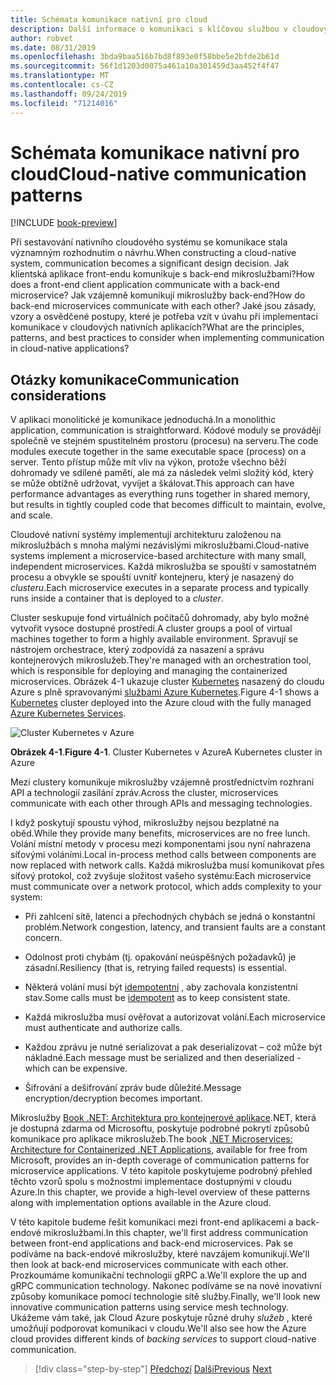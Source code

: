 ```yaml
---
title: Schémata komunikace nativní pro cloud
description: Další informace o komunikaci s klíčovou službou v cloudových nativních aplikacích
author: robvet
ms.date: 08/31/2019
ms.openlocfilehash: 3bda9baa516b7bd8f893e0f58bbe5e2bfde2b61d
ms.sourcegitcommit: 56f1d1203d0075a461a10a301459d3aa452f4f47
ms.translationtype: MT
ms.contentlocale: cs-CZ
ms.lasthandoff: 09/24/2019
ms.locfileid: "71214016"
---
```

# <a name="cloud-native-communication-patterns"></a><span data-ttu-id="0157d-103">Schémata komunikace nativní pro cloud</span><span class="sxs-lookup"><span data-stu-id="0157d-103">Cloud-native communication patterns</span></span>

[!INCLUDE [book-preview](../../../includes/book-preview.md)]

<span data-ttu-id="0157d-104">Při sestavování nativního cloudového systému se komunikace stala významným rozhodnutím o návrhu.</span><span class="sxs-lookup"><span data-stu-id="0157d-104">When constructing a cloud-native system, communication becomes a significant design decision.</span></span> <span data-ttu-id="0157d-105">Jak klientská aplikace front-endu komunikuje s back-end mikroslužbami?</span><span class="sxs-lookup"><span data-stu-id="0157d-105">How does a front-end client application communicate with a back-end microservice?</span></span> <span data-ttu-id="0157d-106">Jak vzájemně komunikují mikroslužby back-end?</span><span class="sxs-lookup"><span data-stu-id="0157d-106">How do back-end microservices communicate with each other?</span></span> <span data-ttu-id="0157d-107">Jaké jsou zásady, vzory a osvědčené postupy, které je potřeba vzít v úvahu při implementaci komunikace v cloudových nativních aplikacích?</span><span class="sxs-lookup"><span data-stu-id="0157d-107">What are the principles, patterns, and best practices to consider when implementing communication in cloud-native applications?</span></span>

## <a name="communication-considerations"></a><span data-ttu-id="0157d-108">Otázky komunikace</span><span class="sxs-lookup"><span data-stu-id="0157d-108">Communication considerations</span></span>

<span data-ttu-id="0157d-109">V aplikaci monolitické je komunikace jednoduchá.</span><span class="sxs-lookup"><span data-stu-id="0157d-109">In a monolithic application, communication is straightforward.</span></span> <span data-ttu-id="0157d-110">Kódové moduly se provádějí společně ve stejném spustitelném prostoru (procesu) na serveru.</span><span class="sxs-lookup"><span data-stu-id="0157d-110">The code modules execute together in the same executable space (process) on a server.</span></span> <span data-ttu-id="0157d-111">Tento přístup může mít vliv na výkon, protože všechno běží dohromady ve sdílené paměti, ale má za následek velmi složitý kód, který se může obtížně udržovat, vyvíjet a škálovat.</span><span class="sxs-lookup"><span data-stu-id="0157d-111">This approach can have performance advantages as everything runs together in shared memory, but results in tightly coupled code that becomes difficult to maintain, evolve, and scale.</span></span>

<span data-ttu-id="0157d-112">Cloudové nativní systémy implementují architekturu založenou na mikroslužbách s mnoha malými nezávislými mikroslužbami.</span><span class="sxs-lookup"><span data-stu-id="0157d-112">Cloud-native systems implement a microservice-based architecture with many small, independent microservices.</span></span> <span data-ttu-id="0157d-113">Každá mikroslužba se spouští v samostatném procesu a obvykle se spouští uvnitř kontejneru, který je nasazený do *clusteru*.</span><span class="sxs-lookup"><span data-stu-id="0157d-113">Each microservice executes in a separate process and typically runs inside a container that is deployed to a *cluster*.</span></span>

<span data-ttu-id="0157d-114">Cluster seskupuje fond virtuálních počítačů dohromady, aby bylo možné vytvořit vysoce dostupné prostředí.</span><span class="sxs-lookup"><span data-stu-id="0157d-114">A cluster groups a pool of virtual machines together to form a highly available environment.</span></span> <span data-ttu-id="0157d-115">Spravují se nástrojem orchestrace, který zodpovídá za nasazení a správu kontejnerových mikroslužeb.</span><span class="sxs-lookup"><span data-stu-id="0157d-115">They're managed with an orchestration tool, which is responsible for deploying and managing the containerized microservices.</span></span> <span data-ttu-id="0157d-116">Obrázek 4-1 ukazuje cluster [Kubernetes](https://kubernetes.io) nasazený do cloudu Azure s plně spravovanými [službami Azure Kubernetes](https://docs.microsoft.com/azure/aks/intro-kubernetes).</span><span class="sxs-lookup"><span data-stu-id="0157d-116">Figure 4-1 shows a [Kubernetes](https://kubernetes.io) cluster deployed into the Azure cloud with the fully managed [Azure Kubernetes Services](https://docs.microsoft.com/azure/aks/intro-kubernetes).</span></span>

![Cluster Kubernetes v Azure](./media/kubernetes-cluster-in-azure.png)

<span data-ttu-id="0157d-118">**Obrázek 4-1**.</span><span class="sxs-lookup"><span data-stu-id="0157d-118">**Figure 4-1**.</span></span> <span data-ttu-id="0157d-119">Cluster Kubernetes v Azure</span><span class="sxs-lookup"><span data-stu-id="0157d-119">A Kubernetes cluster in Azure</span></span>

<span data-ttu-id="0157d-120">Mezi clustery komunikuje mikroslužby vzájemně prostřednictvím rozhraní API a technologií zasílání zpráv.</span><span class="sxs-lookup"><span data-stu-id="0157d-120">Across the cluster, microservices communicate with each other through APIs and messaging technologies.</span></span>

<span data-ttu-id="0157d-121">I když poskytují spoustu výhod, mikroslužby nejsou bezplatné na oběd.</span><span class="sxs-lookup"><span data-stu-id="0157d-121">While they provide many benefits, microservices are no free lunch.</span></span> <span data-ttu-id="0157d-122">Volání místní metody v procesu mezi komponentami jsou nyní nahrazena síťovými voláními.</span><span class="sxs-lookup"><span data-stu-id="0157d-122">Local in-process method calls between components are now replaced with network calls.</span></span> <span data-ttu-id="0157d-123">Každá mikroslužba musí komunikovat přes síťový protokol, což zvyšuje složitost vašeho systému:</span><span class="sxs-lookup"><span data-stu-id="0157d-123">Each microservice must communicate over a network protocol, which adds complexity to your system:</span></span>

- <span data-ttu-id="0157d-124">Při zahlcení sítě, latenci a přechodných chybách se jedná o konstantní problém.</span><span class="sxs-lookup"><span data-stu-id="0157d-124">Network congestion, latency, and transient faults are a constant concern.</span></span>

- <span data-ttu-id="0157d-125">Odolnost proti chybám (tj. opakování neúspěšných požadavků) je zásadní.</span><span class="sxs-lookup"><span data-stu-id="0157d-125">Resiliency (that is, retrying failed requests) is essential.</span></span>

- <span data-ttu-id="0157d-126">Některá volání musí být [idempotentní](https://www.restapitutorial.com/lessons/idempotency.html) , aby zachovala konzistentní stav.</span><span class="sxs-lookup"><span data-stu-id="0157d-126">Some calls must be [idempotent](https://www.restapitutorial.com/lessons/idempotency.html) as to keep consistent state.</span></span>

- <span data-ttu-id="0157d-127">Každá mikroslužba musí ověřovat a autorizovat volání.</span><span class="sxs-lookup"><span data-stu-id="0157d-127">Each microservice must authenticate and authorize calls.</span></span>

- <span data-ttu-id="0157d-128">Každou zprávu je nutné serializovat a pak deserializovat – což může být nákladné.</span><span class="sxs-lookup"><span data-stu-id="0157d-128">Each message must be serialized and then deserialized - which can be expensive.</span></span>

- <span data-ttu-id="0157d-129">Šifrování a dešifrování zpráv bude důležité.</span><span class="sxs-lookup"><span data-stu-id="0157d-129">Message encryption/decryption becomes important.</span></span>

<span data-ttu-id="0157d-130">Mikroslužby [Book .NET: Architektura pro kontejnerové aplikace](https://docs.microsoft.com/dotnet/standard/microservices-architecture/).NET, která je dostupná zdarma od Microsoftu, poskytuje podrobné pokrytí způsobů komunikace pro aplikace mikroslužeb.</span><span class="sxs-lookup"><span data-stu-id="0157d-130">The book [.NET Microservices: Architecture for Containerized .NET Applications](https://docs.microsoft.com/dotnet/standard/microservices-architecture/), available for free from Microsoft, provides an in-depth coverage of communication patterns for microservice applications.</span></span> <span data-ttu-id="0157d-131">V této kapitole poskytujeme podrobný přehled těchto vzorů spolu s možnostmi implementace dostupnými v cloudu Azure.</span><span class="sxs-lookup"><span data-stu-id="0157d-131">In this chapter, we provide a high-level overview of these patterns along with implementation options available in the Azure cloud.</span></span>

<span data-ttu-id="0157d-132">V této kapitole budeme řešit komunikaci mezi front-end aplikacemi a back-endové mikroslužbami.</span><span class="sxs-lookup"><span data-stu-id="0157d-132">In this chapter, we'll first address communication between front-end applications and back-end microservices.</span></span> <span data-ttu-id="0157d-133">Pak se podíváme na back-endové mikroslužby, které navzájem komunikují.</span><span class="sxs-lookup"><span data-stu-id="0157d-133">We'll then look at back-end microservices communicate with each other.</span></span> <span data-ttu-id="0157d-134">Prozkoumáme komunikační technologii gRPC a.</span><span class="sxs-lookup"><span data-stu-id="0157d-134">We'll explore the up and gRPC communication technology.</span></span> <span data-ttu-id="0157d-135">Nakonec podíváme se na nové inovativní způsoby komunikace pomocí technologie sítě služby.</span><span class="sxs-lookup"><span data-stu-id="0157d-135">Finally, we'll look new innovative communication patterns using service mesh technology.</span></span> <span data-ttu-id="0157d-136">Ukážeme vám také, jak Cloud Azure poskytuje různé druhy *služeb* , které umožňují podporovat komunikaci v cloudu.</span><span class="sxs-lookup"><span data-stu-id="0157d-136">We'll also see how the Azure cloud provides different kinds of *backing services* to support cloud-native communication.</span></span>

>[!div class="step-by-step"]
><span data-ttu-id="0157d-137">[Předchozí](other-deployment-options.md)
>[Další](front-end-communication.md)</span><span class="sxs-lookup"><span data-stu-id="0157d-137">[Previous](other-deployment-options.md)
[Next](front-end-communication.md)</span></span>
